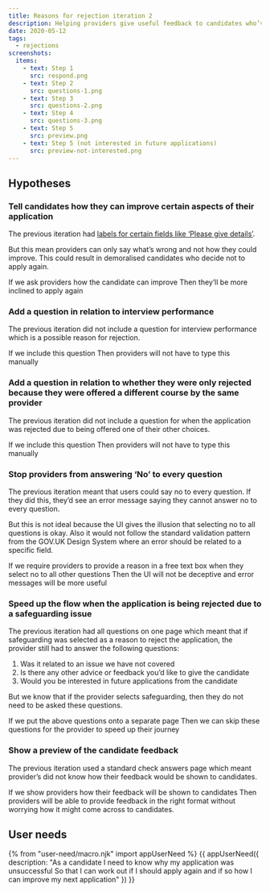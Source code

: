```yaml
---
title: Reasons for rejection iteration 2
description: Helping providers give useful feedback to candidates who’ve been rejected
date: 2020-05-12
tags:
  - rejections
screenshots:
  items:
    - text: Step 1
      src: respond.png
    - text: Step 2
      src: questions-1.png
    - text: Step 3
      src: questions-2.png
    - text: Step 4
      src: questions-3.png
    - text: Step 5
      src: preview.png
    - text: Step 5 (not interested in future applications)
      src: preview-not-interested.png
---
```


## Hypotheses

### Tell candidates how they can improve certain aspects of their application

The previous iteration had [labels for certain fields like ‘Please give details’](/manage-teacher-training-applications/reasons-for-rejection/).

But this mean providers can only say what’s wrong and not how they could improve. This could result in demoralised candidates who decide not to apply again.

If we ask providers how the candidate can improve
Then they’ll be more inclined to apply again

### Add a question in relation to interview performance

The previous iteration did not include a question for interview performance which is a possible reason for rejection.

If we include this question
Then providers will not have to type this manually

### Add a question in relation to whether they were only rejected because they were offered a different course by the same provider

The previous iteration did not include a question for when the application was rejected due to being offered one of their other choices.

If we include this question
Then providers will not have to type this manually

### Stop providers from answering ‘No’ to every question

The previous iteration meant that users could say no to every question. If they did this, they’d see an error message saying they cannot answer no to every question.

But this is not ideal because the UI gives the illusion that selecting no to all questions is okay. Also it would not follow the standard validation pattern from the GOV.UK Design System where an error should be related to a specific field.

If we require providers to provide a reason in a free text box when they select no to all other questions
Then the UI will not be deceptive and error messages will be more useful

### Speed up the flow when the application is being rejected due to a safeguarding issue

The previous iteration had all questions on one page which meant that if safeguarding was selected as a reason to reject the application, the provider still had to answer the following questions:

1. Was it related to an issue we have not covered
2. Is there any other advice or feedback you’d like to give the candidate
3. Would you be interested in future applications from the candidate

But we know that if the provider selects safeguarding, then they do not need to be asked these questions.

If we put the above questions onto a separate page
Then we can skip these questions for the provider to speed up their journey

### Show a preview of the candidate feedback

The previous iteration used a standard check answers page which meant provider’s did not know how their feedback would be shown to candidates.

If we show providers how their feedback will be shown to candidates
Then providers will be able to provide feedback in the right format without worrying how it might come across to candidates.

## User needs

{% from "user-need/macro.njk" import appUserNeed %}
{{ appUserNeed({
  description: "As a candidate
I need to know why my application was unsuccessful
So that I can work out if I should apply again and if so how I can improve my next application"
}) }}
